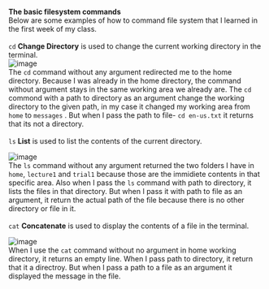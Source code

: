 **The basic filesystem commands** <br> 
Below are some examples of how to command file system that I learned in the first week of my class.<br>  
```cd``` **Change Directory**
is used to change the current working directory in the terminal.<br> 
![image](cd.png)<br>
The ```cd``` command without any argument redirected me to the home directory. Because I was already in the home directory, the command without argument stays in the same working area we already are. The ```cd``` commond with a path to directory as an argument change the working directory to the given path, in my case it changed my working area from ```home``` to ```messages``` . But when I pass the path to file- ```cd en-us.txt``` it returns that its not a directory.<br>  
```ls``` **List**
is used to list the contents of the current directory.<br> 

![image](ls.png) <br>
The ```ls``` command without any argument returned the two folders I have in ```home```, ```lecture1``` and ```trial1``` because those are the immidiete contents in that specific area. Also when I pass the ```ls``` command with path to directory, it lists the files in that directory. But when I pass it with path to file as an argument, it return the actual path of the file because there is no other directory or file in it.<br>  
```cat``` **Concatenate**
is used to display the contents of a file in the terminal.<br> 

![image](cat.png) <br>
When I use the ```cat``` command without no argument in home working directory, it returns an empty line. When I pass path to directory, it return that it a directroy. But when I pass a path to a file as an argument it displayed the message in the file. 
